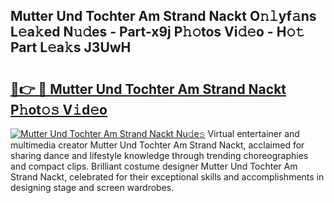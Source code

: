 ## Mutter Und Tochter Am Strand Nackt O𝚗𝚕yf𝚊ns L𝚎a𝚔ed N𝚞𝚍es - Part-x9j P𝚑𝚘tos Vi𝚍𝚎o - H𝚘𝚝 Part L𝚎a𝚔s J3UwH

# <h2><a href="http://kfbawub.oniu.top/?m=Mutter+Und+Tochter+Am+Strand+Nackt">🔗👉 🔴 Mutter Und Tochter Am Strand Nackt P𝚑ot𝚘𝚜 V𝚒d𝚎o</a></h2>

[![Mutter Und Tochter Am Strand Nackt Nu𝚍e𝚜](https://i.imgur.com/0qMVB7G.gif)](http://kfbawub.oniu.top/?m=Mutter+Und+Tochter+Am+Strand+Nackt)
Virtual entertainer and multimedia creator Mutter Und Tochter Am Strand Nackt, acclaimed for sharing dance and lifestyle knowledge through trending choreographies and compact clips. Brilliant costume designer Mutter Und Tochter Am Strand Nackt, celebrated for their exceptional skills and accomplishments in designing stage and screen wardrobes.  
